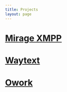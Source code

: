 ```yaml
---
title: Projects
layout: page
---
```


# [Mirage XMPP](https://github.com/jeffa5/mirage-xmpp)

# [Waytext](https://github.com/jeffa5/waytext)

# [Owork](https://github.com/jeffa5/owork)
